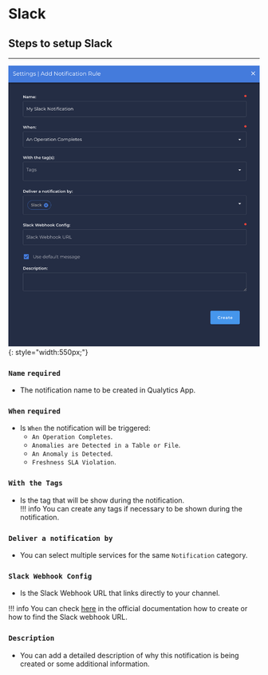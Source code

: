 # Slack

## Steps to setup Slack

---

![Screenshot](/assets/notifications/services/slack-notification.png){: style="width:550px;"}

### `Name` <spam id='required'>`required`</spam>

* The notification name to be created in Qualytics App.

### `When` <spam id='required'>`required`</spam>

* Is `When` the notification will be triggered:
    * `An Operation Completes`.
    * `Anomalies are Detected in a Table or File`.
    * `An Anomaly is Detected`.
    * `Freshness SLA Violation`.

### `With the Tags` 
* Is the tag that will be show during the notification.   
!!! info
    You can create any tags if necessary to be shown during the notification.

### `Deliver a notification by`
* You can select multiple services for the same `Notification` category.

### `Slack Webhook Config` 
* Is the Slack Webhook URL that links directly to your channel.

!!! info
    You can check [here](https://api.slack.com/messaging/webhooks) in the official documentation how to create or how to find the Slack webhook URL.

### `Description`
* You can add a detailed description of why this notification is being created or some additional information.
